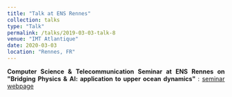 ```yaml
---
title: "Talk at ENS Rennes"
collection: talks
type: "Talk"
permalink: /talks/2019-03-03-talk-8
venue: "IMT Atlantique"
date: 2020-03-03
location: "Rennes, FR"
---
```


<div style="text-align: justify"> 
<strong> Computer Science & Telecommunication Seminar at ENS Rennes on "Bridging Physics & AI: application to upper ocean dynamics" 
</strong>: <a href="http://www.dit.ens-rennes.fr/seminaires/seminaire-de-ronan-fablet-293198.kjsp?RH=1449221036151">seminar webpage</a> 
</div>
